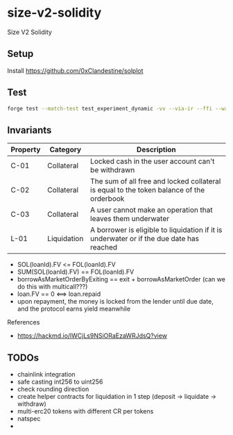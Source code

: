 # size-v2-solidity

Size V2 Solidity

## Setup

Install <https://github.com/0xClandestine/solplot>

## Test

```bash
forge test --match-test test_experiment_dynamic -vv --via-ir --ffi --watch
```

## Invariants

| Property | Category    | Description                                                                              |
| -------- | ----------- | ---------------------------------------------------------------------------------------- |
| C-01     | Collateral  | Locked cash in the user account can't be withdrawn                                       |
| C-02     | Collateral  | The sum of all free and locked collateral is equal to the token balance of the orderbook |
| C-03     | Collateral  | A user cannot make an operation that leaves them underwater |
| L-01     | Liquidation | A borrower is eligible to liquidation if it is underwater or if the due date has reached |

- SOL(loanId).FV <= FOL(loanId).FV
- SUM(SOL(loanId).FV) == FOL(loanId).FV
- borrowAsMarketOrderByExiting == exit + borrowAsMarketOrder (can we do this with multicall???)
- loan.FV == 0 <==> loan.repaid
- upon repayment, the money is locked from the lender until due date, and the protocol earns yield meanwhile


References

- <https://hackmd.io/lWCjLs9NSiORaEzaWRJdsQ?view>


## TODOs

- chainlink integration
- safe casting int256 to uint256
- check rounding direction
- create helper contracts for liquidation in 1 step (deposit -> liquidate -> withdraw)
- multi-erc20 tokens with different CR per tokens
- natspec
- 